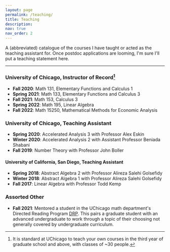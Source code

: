 ```yaml
---
layout: page
permalink: /teaching/
title: Teaching
description: 
nav: true
nav_order: 2
---
```

A (abbreviated) catalogue of the courses I have taught or acted as the teaching assistant for. Once postdoc applications are looming, I'm sure I'll put a teaching statement here. 

---

### University of Chicago, Instructor of Record[^1]
- **Fall 2020**: Math 131, Elementary Functions and Calculus 1
- **Spring 2021**: Math 133, Elementary Functions and Calculus 3
- **Fall 2021**: Math 153, Calculus 3
- **Spring 2022**: Math 195, Linear Algebra
- **Fall 2022**: Math 15250, Mathematical Methods for Economic Analysis


### University of Chicago, Teaching Assistant
- **Spring 2020**: Accelerated Analysis 3 with Professor Alex Eskin
- **Winter 2020**: Accelerated Analysis 2 with Assistant Professor Beniada Shabani
- **Fall 2019**: Number Theory with Professor John Boller


#### University of California, San Diego, Teaching Assistant
- **Spring 2018**: Abstract Algebra 2 with Professor Alireza Salehi Golsefidy 
- **Winter 2018**: Abstract Algebra 1 with Professor Alireza Salehi Golsefidy 
- **Fall 2017**: Linear Algebra with Professor Todd Kemp


### Assorted Other
- **Fall 2021**: Mentored a student in the UChicago math department's Directed Reading Program [DRP](https://math.uchicago.edu/~drp/). This pairs a graduate student with an advanced undergraduate to work through a topic of their choosing not generally covered by undergraduate curriculum. 




[^1]: It is standard at UChicago to teach your own courses in the third year of graduate school and above, with classes of ~30 people. 
